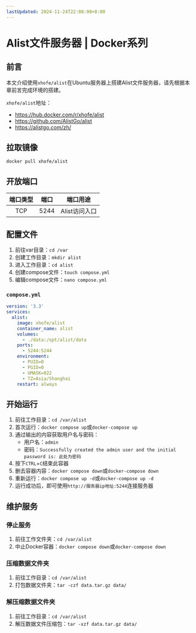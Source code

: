 ```yaml
---
lastUpdated: 2024-11-24T22:08:00+8:00
---
```


# Alist文件服务器 | Docker系列

## 前言

本文介绍使用```xhofe/alist```在Ubuntu服务器上搭建Alist文件服务器，请先根据本章前言完成环境的搭建。

```xhofe/alist```地址：
- <https://hub.docker.com/r/xhofe/alist>
- <https://github.com/AlistGo/alist>
- <https://alistgo.com/zh/>

## 拉取镜像

```docker pull xhofe/alist```

## 开放端口

| 端口类型 | 端口  |   端口用途    |
| :------: | :---: | :-----------: |
|   TCP    | 5244  | Alist访问入口 |

## 配置文件

1. 前往var目录：```cd /var```
2. 创建工作目录：```mkdir alist```
3. 进入工作目录：```cd alist```
4. 创建compose文件：```touch compose.yml```
5. 编辑compose文件：```nano compose.yml```

### ```compose.yml```

```yml
version: '3.3'
services:
  alist:
    image: xhofe/alist
    container_name: alist
    volumes:
      - ./data:/opt/alist/data
    ports:
      - 5244:5244
    environment:
      - PUID=0
      - PGID=0
      - UMASK=022
      - TZ=Asia/Shanghai
    restart: always
```

## 开始运行

1. 前往工作目录：```cd /var/alist```
2. 首次运行：```docker compose up```或```docker-compose up```
3. 通过输出的内容获取用户名与密码：
    - 用户名：```admin```
    - 密码：```Successfully created the admin user and the initial password is: 此处为密码```
4. 按下```CTRL```+```C```结束此容器
5. 删去容器内容：```docker compose down```或```docker-compose down```
6. 重新运行：```docker compose up -d```或```docker-compose up -d```
7. 运行成功后，即可使用```http://服务器ip地址:5244```连接服务器

## 维护服务

### 停止服务

1. 前往工作文件夹：```cd /var/alist```
2. 中止Docker容器：```docker compose down```或```docker-compose down```

### 压缩数据文件夹

1. 前往工作目录：```cd /var/alist```
2. 打包数据文件夹：```tar -czf data.tar.gz data/```

### 解压缩数据文件夹

1. 前往工作目录：```cd /var/alist```
2. 解压数据文件压缩包：```tar -xzf data.tar.gz data/```